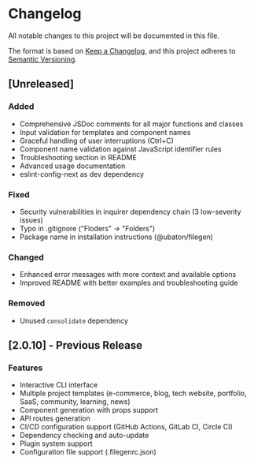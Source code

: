 # Changelog

All notable changes to this project will be documented in this file.

The format is based on [Keep a Changelog](https://keepachangelog.com/en/1.0.0/),
and this project adheres to [Semantic Versioning](https://semver.org/spec/v2.0.0.html).

## [Unreleased]

### Added
- Comprehensive JSDoc comments for all major functions and classes
- Input validation for templates and component names
- Graceful handling of user interruptions (Ctrl+C)
- Component name validation against JavaScript identifier rules
- Troubleshooting section in README
- Advanced usage documentation
- eslint-config-next as dev dependency

### Fixed
- Security vulnerabilities in inquirer dependency chain (3 low-severity issues)
- Typo in .gitignore ("Floders" → "Folders")
- Package name in installation instructions (@ubaton/filegen)

### Changed
- Enhanced error messages with more context and available options
- Improved README with better examples and troubleshooting guide

### Removed
- Unused `consolidate` dependency

## [2.0.10] - Previous Release

### Features
- Interactive CLI interface
- Multiple project templates (e-commerce, blog, tech website, portfolio, SaaS, community, learning, news)
- Component generation with props support
- API routes generation
- CI/CD configuration support (GitHub Actions, GitLab CI, Circle CI)
- Dependency checking and auto-update
- Plugin system support
- Configuration file support (.filegenrc.json)
